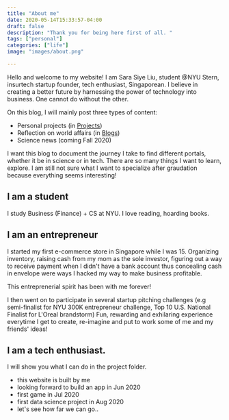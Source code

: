 ```yaml
---
title: "About me"
date: 2020-05-14T15:33:57-04:00
draft: false
description: "Thank you for being here first of all. "
tags: ["personal"]
categories: ["life"]
image: "images/about.png"

---
```


Hello and welcome to my website! I am Sara Siye Liu, student @NYU Stern, insurtech startup founder, tech enthusiast, Singaporean. I believe in creating a better future by harnessing the power of technology into business. One cannot do without the other.
<!--more--> 

On this blog, I will mainly post three types of content:
* Personal projects (in [Projects]("/projects"))
* Reflection on world affairs (in [Blogs](./blogs))
* Science news (coming Fall 2020)

I want this blog to document the journey I take to find different portals, whether it be in science or in tech. There are so many things I want to learn, explore. I am still not sure what I want to specialize after graudation because everything seems interesting! 

## I am a student

I study Business (Finance) + CS at NYU.
I love reading, hoarding books.

## I am an entrepreneur

I started my first e-commerce store in Singapore while I was 15. Organizing inventory, raising cash from my mom as the sole investor, figuring out a way to receive payment when I didn't have a bank account thus concealing cash in envelope were ways I hacked my way to make business profitable. 

This entreprenerial spirit has been with me forever!

I then went on to participate in several startup pitching challenges (e.g semi-finalist for NYU 300K entrepreneur challenge, Top 10 U.S. National Finalist for L'Oreal brandstorm)
Fun, rewarding and exhilaring experience everytime I get to create, re-imagine and put to work some of me and my friends' ideas!

## I am a tech enthusiast.

I will show you what I can do in the project folder.

* this website is built by me
* looking forward to build an app in Jun 2020
* first game in Jul 2020
* first data science project in Aug 2020
* let's see how far we can go..


